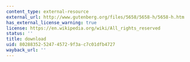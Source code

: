```yaml
---
content_type: external-resource
external_url: http://www.gutenberg.org/files/5658/5658-h/5658-h.htm
has_external_license_warning: true
license: https://en.wikipedia.org/wiki/All_rights_reserved
status: ''
title: download
uid: 80288352-5247-4572-9f3a-c7c01dfb4727
wayback_url: ''
---
```

